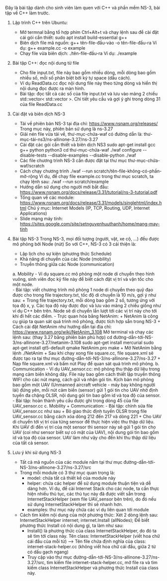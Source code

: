 Đây là bài tập dành cho sinh viên làm quen với C++ và phần mềm NS-3, bài tập về C++ làm trước.
1. Lập trình C++ trên Ubuntu:
   - Mở termnal bằng tổ hợp phím Ctrl+Alt+t và chạy lệnh sau để cài đặt cái gói cần thiết:
		sudo apt install build-essential g++
   - Biên dịch file mã nguồn:
    	g++ tên-file-đầu-vào -o tên-file-đầu-ra
     Ví dụ: g++ example.cc -o example
   - Chạy file vừa biên dịch:
   		./tên-file-đầu-ra
   	 Ví dụ: ./example
2. Bài tập C++: đọc nội dung từ file
   - Cho file input.txt, file này bao gồm nhiều dòng, mỗi dòng bao gồm nhiều số, mỗi số phân biệt bởi ký tự space (dấu cách).
   - Ví dụ ReadData.cc đọc nội dung file này theo từng dòng và hiển thị nội dung đọc được ra màn hình.
   - Bài tập: đọc tất cả các số của file input.txt và lưu vào mảng 2 chiều std::vector< std::vector<int> >. Chi tiết yêu cầu và gợi ý ghi trong dòng 31 của file ReadData.cc
3. Cài đặt và biên dịch NS-3
	- Tải về phiên bản NS-3 tại địa chỉ: https://www.nsnam.org/releases/
		Trong mục này, phiên bản sử dụng là ns-3.27
	- Giải nén file vừa tải về, thư-mục-chứa-waf có đường dẫn là: thư-mục-tải-ns3/ns-allinone-3.27/ns-3.27
	- Cài đặt các gói cần thiết và biên dịch NS3
		sudo apt-get install gcc g++ python python3
		cd thư-mục-chứa-waf
		./waf configure --disable-tests --disable-examples --disable-python
		./waf
	- Các file chương trình NS-3 cần được đặt tại thư mục thư-mục-chứa-waf/scratch
	- Cách chạy chương trình
		./waf --run scratch/tên-file-không-có-phần-mở-rộng
	 Ví dụ, để chạy file example.cc trong thư mục scratch, ta chạy lệnh sau:
	  	./waf --run scratch/example
	- Hướng dẫn sử dụng cho người mới bắt đầu: https://www.nsnam.org/docs/release/3.31/tutorial/ns-3-tutorial.pdf
	- Tổng quan về các module: https://www.nsnam.org/docs/release/3.31/models/singlehtml/index.html
		Chú ý mục: Internet Models (IP, TCP, Routing, UDP, Internet Applications)   
	- Slide mạng máy tính: https://sites.google.com/site/setnguyenhuuthanh/home/mang-may-tinh
4. Bài tập NS-3
   Trong NS-3, mọi đối tượng (người, vật, xe cộ, ...) đều được mô phỏng bởi Node (nút)
   So với C++, NS-3 có 3 cải thiện là:
   + Lập lịch cho sự kiện (phương thức Schedule)
   + Khả năng di chuyển của các Node (mobility)
   + Truyền thông giữa các Node (communication)

	a. Mobility
	   - Ví dụ square.cc mô phỏng một node di chuyển theo hình vuông, sinh viên đọc kỹ file này để biết cách đặt vị trí và vận tốc cho một node.	
	   - Bài tập: viết chương trình mô phỏng 1 node di chuyển theo quỹ đạo được cho trong file trajectory.txt, tốc độ di chuyển là 10 m/s, gợi ý như sau:
	   	 + Trong file trajectory.txt, mỗi dòng bao gồm 2 số, tương ứng với tọa độ x, y. Các tọa độ này được đọc và lưu vào mảng 2 chiều giống như ví dụ C++ bên trên. Node sẽ di chuyển lần lượt tới các vị trí này cho tới khi đi hết các điểm.
	   - Trực quan hóa bằng NetAnim: 
	   		+ NetAnim là công cụ giúp ta quan sát quá trình mô phỏng, được tích hợp sẵn trong NS-3
	   		+ Cách cài đặt NetAnim như hướng dẫn tại địa chỉ: https://www.nsnam.org/wiki/NetAnim_3.108
	   			Mở terminal và chạy các lệnh sau: (thay 3.27 bằng phiên bản phù hợp)
	   			cd đường-dẫn-tới-NS-3/ns-allinone-3.27/netanim-3.108
	   			sudo apt-get install mercurial
	   			sudo apt-get install qt5-default
	   			qmake NetAnim.pro
	   			make
	   		+ Mở NetAnim bằng lệnh
	   			./NetAnim
	   		+ Sau khi chạy xong file square.cc, file square.xml sẽ được tạo ra tại thư mục đường-dẫn-tới-NS-3/ns-allinone-3.27/ns-3.27
	   		+ Nạp file square.xml và bấm nút Play để quan sát quá trình mô phỏng.
	b. Communication
	   - Ví dụ UAV_sensor.cc: mô phỏng thu thập dữ liệu trong mạng cảm biến không dây. File này bao gồm cách thiết lập truyền thông WIFI cho các nút mạng, cách gửi và nhận gói tin. Kịch bản mô phỏng bao gồm một UAV (Unmanned aircraft vehicle - máy bay không người lái) đứng yên, mỗi nút cảm biến (sensor) gửi 1 gói tin cho UAV nhờ định tuyến đa chặng OLSR, nội dung gói tin bao gồm id và tọa độ của sensor.
	   - Bài tập: hoàn thành yêu cầu được ghi trong dòng 45 của file UAV_sensor.cc 
	c. Mobility + Communication:
	   - Bài tập: chỉnh sửa file UAV_sensor.cc như sau
	   		+ Bỏ giao thức định tuyến OLSR trong file UAV_sensor.cc bằng cách xóa dòng 212 đến 217 và dòng 221 
	   		+ Cho UAV di chuyển tới vị trí của từng sensor để thực hiện việc thu thập dữ liệu. Khi UAV đi đến vị trí của một sensor thì sensor này sẽ gửi 1 gói tin cho UAV (coi như sensor biết sự có mặt của UAV), nội dung gói tin bao gồm id và tọa độ của sensor. UAV làm như vậy cho đến khi thu thập dữ liệu của tất cả sensor.
5. Lưu ý khi sử dụng NS-3
	- Tất cả mã nguồn của các module nằm tại thư mục đường-dẫn-tới-NS-3/ns-allinone-3.27/ns-3.27/src
	- Trong mỗi module có 3 thư mục quan trọng là:
		+ model: chứa tất cả thiết kế của module này
		+ helper: chứa các helper để sử dụng module thuận tiện và dễ dàng hơn. Ví dụ, để cài Internet Stack cho các node, ta cần thực hiện nhiều thủ tục, các thủ tục này đã được viết sẵn trong InternetStackHelper (xem file UAV_sensor bên trên), do đó nếu sử dụng InternetStackHelper thì sẽ nhanh hơn.
		+ examples: thư mục này chứa các ví dụ liên quan tới module
	- Cách tìm kiếm nội dung của một phương thức:
		Xét 2 dòng lệnh sau:
			InternetStackHelper internet;
  			internet.Install (allNodes);
  		Để biết phương thức Install có nội dung gì, ta làm như sau:
  		+ Install() là phương thức của class InternetStackHelper, do đó ta sẽ tìm tới class này.
  			Tên class: InternetStackHelper (viết hoa chữ cái đầu của mỗi từ)
  		--> Tên file chứa định nghĩa của class: internet-stack-helper.cc (không viết hoa chữ cái đầu, giữa 2 từ có dấu gạch ngang)
  		+ Truy cập vào thư mục đường-dẫn-tới-NS-3/ns-allinone-3.27/ns-3.27/src, tìm kiếm file internet-stack-helper.cc, mở file ra và tìm kiếm class InternetStackHelper và phương thức Install của class này.